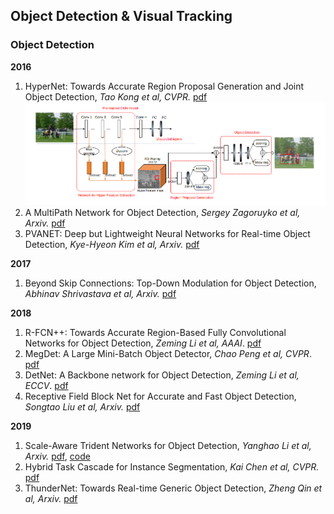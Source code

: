 ## Object Detection & Visual Tracking

### Object Detection
**2016**
1. HyperNet: Towards Accurate Region Proposal Generation and Joint Object Detection, *Tao Kong et al, CVPR.* [pdf](https://arxiv.org/pdf/1604.00600.pdf) ![img](https://github.com/Zakiyi/Paper-lists/blob/master/figures/2016_Hypernet.png)
1. A MultiPath Network for Object Detection, *Sergey Zagoruyko et al, Arxiv.* [pdf](https://arxiv.org/pdf/1604.02135.pdf)
1. PVANET: Deep but Lightweight Neural Networks for Real-time Object Detection, *Kye-Hyeon Kim et al, Arxiv.* [pdf](https://arxiv.org/pdf/1608.08021.pdf)

**2017**
1. Beyond Skip Connections: Top-Down Modulation for Object Detection, *Abhinav Shrivastava et al, Arxiv.* [pdf](https://arxiv.org/pdf/1612.06851.pdf)

**2018**
1. R-FCN++: Towards Accurate Region-Based Fully Convolutional Networks for Object Detection, *Zeming Li et al, AAAI*. [pdf](http://www.skicyyu.org/Paper/RFCN_plus_plus.pdf)
2. MegDet: A Large Mini-Batch Object Detector, *Chao Peng et al, CVPR*. [pdf](https://arxiv.org/pdf/1711.07240.pdf)
3. DetNet: A Backbone network for Object Detection, *Zeming Li et al, ECCV*. [pdf](https://arxiv.org/pdf/1804.06215.pdf)
1. Receptive Field Block Net for Accurate and Fast Object Detection, *Songtao Liu et al, Arxiv.* [pdf](https://arxiv.org/pdf/1711.07767v3.pdf)

**2019**
1. Scale-Aware Trident Networks for Object Detection, *Yanghao Li et al, Arxiv.* [pdf](https://arxiv.org/pdf/1901.01892.pdf), [code](https://github.com/TuSimple/simpledet/tree/master/models/tridentnet)
2. Hybrid Task Cascade for Instance Segmentation, *Kai Chen et al, CVPR.* [pdf](http://openaccess.thecvf.com/content_CVPR_2019/papers/Chen_Hybrid_Task_Cascade_for_Instance_Segmentation_CVPR_2019_paper.pdf)
1. ThunderNet: Towards Real-time Generic Object Detection, *Zheng Qin et al, Arxiv.* [pdf](https://arxiv.org/pdf/1903.11752.pdf)
